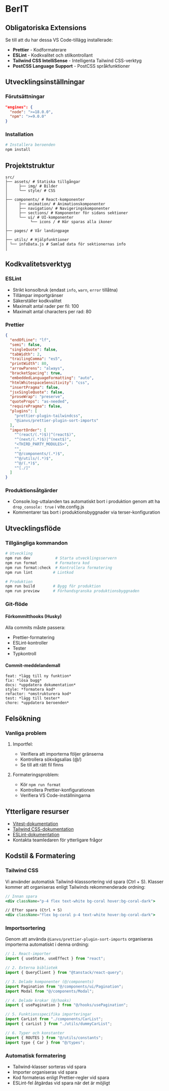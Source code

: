 # BerIT

## Obligatoriska Extensions

Se till att du har dessa VS Code-tillägg installerade:

- **Prettier** - Kodformaterare
- **ESLint** - Kodkvalitet och stilkontrollant
- **Tailwind CSS IntelliSense** - Intelligenta Tailwind CSS-verktyg
- **PostCSS Language Support** - PostCSS språkfunktioner

## Utvecklingsinställningar

### Förutsättningar

```json
"engines": {
  "node": ">=18.0.0",
  "npm": ">=9.0.0"
}
```

### Installation

```bash
# Installera beroenden
npm install
```

## Projektstruktur

```
src/
├── assets/ # Statiska tillgångar
│     ├── img/ # Bilder
│     └── style/ # CSS
│
├── components/ # React-komponenter
│     ├── animation/ # Animationskomponenter
│     ├── navigation/ # Navigeringskomponenter
│     ├── sections/ # Komponenter för sidans sektioner
│     └── ui/ # UI-komponenter
│          └── icons / # Här sparas alla ikoner
│
├── pages/ # Vår landingpage
│
├── utils/ # Hjälpfunktioner
│ └── infoData.js # Samlad data för sektionernas info
│
```

## Kodkvalitetsverktyg

### ESLint

- Strikt konsolbruk (endast `info`, `warn`, `error` tillåtna)
- Tillämpar importgränser
- Säkerställer kodkvalitet
- Maximalt antal rader per fil: 100
- Maximalt antal characters per rad: 80

### Prettier

```json
{
  "endOfLine": "lf",
  "semi": false,
  "singleQuote": false,
  "tabWidth": 2,
  "trailingComma": "es5",
  "printWidth": 80,
  "arrowParens": "always",
  "bracketSpacing": true,
  "embeddedLanguageFormatting": "auto",
  "htmlWhitespaceSensitivity": "css",
  "insertPragma": false,
  "jsxSingleQuote": false,
  "proseWrap": "preserve",
  "quoteProps": "as-needed",
  "requirePragma": false,
  "plugins": [
    "prettier-plugin-tailwindcss",
    "@ianvs/prettier-plugin-sort-imports"
  ],
  "importOrder": [
    "^(react/(.*)$)|^(react$)",
    "^(next/(.*)$)|^(next$)",
    "<THIRD_PARTY_MODULES>",
    "",
    "^@/components/(.*)$",
    "^@/utils/(.*)$",
    "^@/(.*)$",
    "^[./]"
  ]
}
```

### Produktionsåtgärder

- Console.log-uttalanden tas automatiskt bort i produktion genom att ha `drop_console: true` i vite.config.js
- Kommentarer tas bort i produktionsbyggnader via terser-konfiguration

## Utvecklingsflöde

### Tillgängliga kommandon

```bash
# Utveckling
npm run dev           # Starta utvecklingsservern
npm run format        # Formatera kod
npm run format:check  # Kontrollera formatering
npm run lint         # Lintkod

# Produktion
npm run build        # Bygg för produktion
npm run preview      # Förhandsgranska produktionsbyggnaden
```

### Git-flöde

#### Förkommitthooks (Husky)

Alla commits måste passera:

- Prettier-formatering
- ESLint-kontroller
- Tester
- Typkontroll

#### Commit-meddelandemall

```
feat: *lägg till ny funktion*
fix: *lösa bugg*
docs: *uppdatera dokumentation*
style: *formatera kod*
refactor: *omstrukturera kod*
test: *lägg till tester*
chore: *uppdatera beroenden*
```

## Felsökning

### Vanliga problem

1. Importfel:

   - Verifiera att importerna följer gränserna
   - Kontrollera sökvägsalias (@/)
   - Se till att rätt fil finns

2. Formateringsproblem:

   - Kör `npm run format`
   - Kontrollera Prettier-konfigurationen
   - Verifiera VS Code-inställningarna

## Ytterligare resurser

- [Vitest-dokumentation](https://vitest.dev/)
- [Tailwind CSS-dokumentation](https://tailwindcss.com/)
- [ESLint-dokumentation](https://eslint.org/)
- Kontakta teamledaren för ytterligare frågor

## Kodstil & Formatering

### Tailwind CSS

Vi använder automatisk Tailwind-klasssortering vid spara (Ctrl + S). Klasser kommer att organiseras enligt Tailwinds rekommenderade ordning:

```jsx
// Innan spara
<div className="p-4 flex text-white bg-coral hover:bg-coral-dark">

// Efter spara (Ctrl + S)
<div className="flex bg-coral p-4 text-white hover:bg-coral-dark">
```

### Importsortering

Genom att använda `@ianvs/prettier-plugin-sort-imports` organiseras importerna automatiskt i denna ordning:

```javascript
// 1. React-importer
import { useState, useEffect } from "react";

// 2. Externa bibliotek
import { QueryClient } from "@tanstack/react-query";

// 3. Delade komponenter (@/components)
import Pagination from "@/components/ui/Pagination";
import Modal from "@/components/Modal";

// 4. Delade krokar (@/hooks)
import { usePagination } from "@/hooks/usePagination";

// 5. Funktionsspecifika importeringar
import CarList from "./components/CarList";
import { carList } from "./utils/dummyCarList";

// 6. Typer och konstanter
import { ROUTES } from "@/utils/constants";
import type { Car } from "@/types";
```

### Automatisk formatering

- Tailwind-klasser sorteras vid spara
- Importer organiseras vid spara
- Kod formateras enligt Prettier-regler vid spara
- ESLint-fel åtgärdas vid spara när det är möjligt
